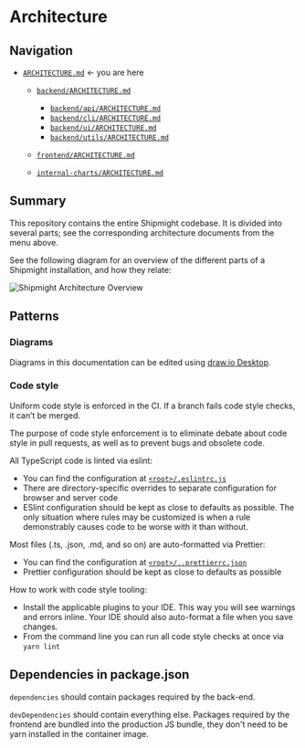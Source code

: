 # Architecture

## Navigation

- [`ARCHITECTURE.md`](./ARCHITECTURE.md) <- you are here

  - [`backend/ARCHITECTURE.md`](./backend/ARCHITECTURE.md)

    - [`backend/api/ARCHITECTURE.md`](./backend/api/ARCHITECTURE.md)
    - [`backend/cli/ARCHITECTURE.md`](./backend/cli/ARCHITECTURE.md)
    - [`backend/ui/ARCHITECTURE.md`](./backend/ui/ARCHITECTURE.md)
    - [`backend/utils/ARCHITECTURE.md`](./backend/utils/ARCHITECTURE.md)

  - [`frontend/ARCHITECTURE.md`](./frontend/ARCHITECTURE.md)

  - [`internal-charts/ARCHITECTURE.md`](./internal-charts/ARCHITECTURE.md)

## Summary

This repository contains the entire Shipmight codebase. It is divided into several parts; see the corresponding architecture documents from the menu above.

See the following diagram for an overview of the different parts of a Shipmight installation, and how they relate:

![Shipmight Architecture Overview](./src/static/doc-assets/Shipmight_Architecture_Overview.svg)

## Patterns

### Diagrams

Diagrams in this documentation can be edited using [draw.io Desktop](https://github.com/jgraph/drawio-desktop/releases).

### Code style

Uniform code style is enforced in the CI. If a branch fails code style checks, it can’t be merged.

The purpose of code style enforcement is to eliminate debate about code style in pull requests, as well as to prevent bugs and obsolete code.

All TypeScript code is linted via eslint:

- You can find the configuration at [`<root>/.eslintrc.js`](../.eslintrc.js)
- There are directory-specific overrides to separate configuration for browser and server code
- ESlint configuration should be kept as close to defaults as possible. The only situation where rules may be customized is when a rule demonstrably causes code to be worse with it than without.

Most files (.ts, .json, .md, and so on) are auto-formatted via Prettier:

- You can find the configuration at [`<root>/..prettierrc.json`](../.prettierrc.json)
- Prettier configuration should be kept as close to defaults as possible

How to work with code style tooling:

- Install the applicable plugins to your IDE. This way you will see warnings and errors inline. Your IDE should also auto-format a file when you save changes.
- From the command line you can run all code style checks at once via `yarn lint`

## Dependencies in package.json

`dependencies` should contain packages required by the back-end.

`devDependencies` should contain everything else. Packages required by the frontend are bundled into the production JS bundle, they don't need to be yarn installed in the container image.
